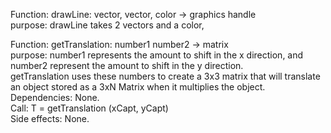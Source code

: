 




Function: drawLine: vector, vector, color -> graphics handle <br>
purpose: drawLine takes 2 vectors and a color, 

Function: getTranslation: number1 number2 -> matrix <br>
purpose: number1 represents the amount to shift in the x direction, and number2 represent the amount to shift in the y direction. <br>
getTranslation uses these numbers to create a 3x3 matrix that will translate an object stored as a 3xN Matrix when it multiplies 
the object. <br>
Dependencies: None. <br>
Call: T = getTranslation (xCapt, yCapt) <br>
Side effects: None. 
